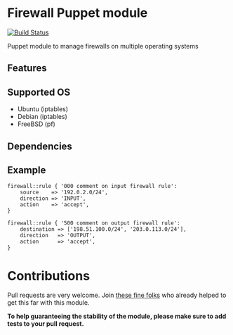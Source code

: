 # Firewall Puppet module
[![Build Status](https://travis-ci.org/link0/puppet-firewall.svg?branch=master)](https://travis-ci.org/link0/puppet-firewall)

Puppet module to manage firewalls on multiple operating systems

## Features

## Supported OS

* Ubuntu (iptables)
* Debian (iptables)
* FreeBSD (pf)

## Dependencies

## Example

```puppet
firewall::rule { '000 comment on input firewall rule':
    source    => '192.0.2.0/24',
    direction => 'INPUT',
    action    => 'accept',
}

firewall::rule { '500 comment on output firewall rule':
    destination => ['198.51.100.0/24', '203.0.113.0/24'],
    direction   => 'OUTPUT',
    action      => 'accept',
}

```


# Contributions

Pull requests are very welcome. Join [these fine folks](https://github.com/link0/puppet-firewall/graphs/contributors) who already helped to get this far with this module.

**To help guaranteeing the stability of the module, please make sure to add tests to your pull request.**
